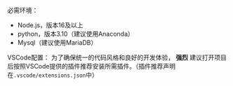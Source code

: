 必需环境：
* Node.js，版本16及以上
* python，版本3.10（建议使用Anaconda）
* Mysql（建议使用MariaDB）

VSCode配置：
为了确保统一的代码风格和良好的开发体验， **强烈** 建议打开项目后按照VSCode提供的插件推荐安装所需插件。（插件推荐声明在`.vscode/extensions.json`中）